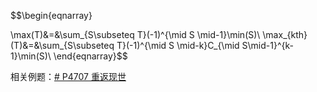
$$\begin{eqnarray}

\max(T)&=&\sum_{S\subseteq T}(-1)^{\mid S \mid-1}\min(S)\\
\max_{kth}(T)&=&\sum_{S\subseteq T}(-1)^{\mid S \mid-k}C_{\mid S\mid-1}^{k-1}\min(S)\\
\end{eqnarray}$$

相关例题：[# P4707 重返现世](https://www.luogu.com.cn/problem/P4707)

